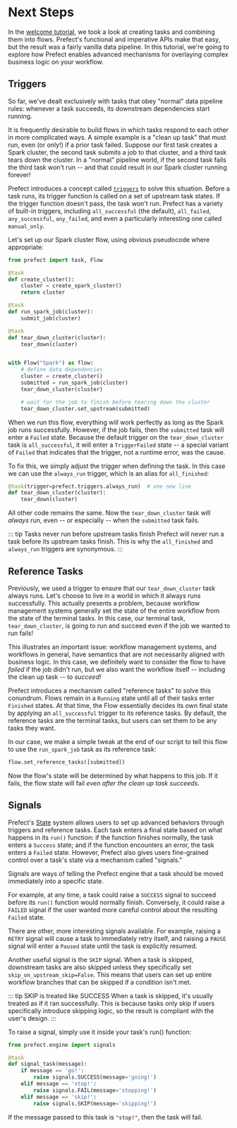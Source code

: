 # Next Steps

In the [welcome tutorial](first-steps.md), we took a look at creating tasks and combining them into flows. Prefect's functional and imperative APIs make that easy, but the result was a fairly vanilla data pipeline. In this tutorial, we're going to explore how Prefect enables advanced mechanisms for overlaying complex business logic on your workflow.

## Triggers

So far, we've dealt exclusively with tasks that obey "normal" data pipeline rules: whenever a task succeeds, its downstream dependencies start running.

It is frequently desirable to build flows in which tasks respond to each other in more complicated ways. A simple example is a "clean up task" that must run, even (or only!) if a prior task failed. Suppose our first task creates a Spark cluster, the second task submits a job to that cluster, and a third task tears down the cluster. In a "normal" pipeline world, if the second task fails the third task won't run -- and that could result in our Spark cluster running forever!

Prefect introduces a concept called [`triggers`](../core_concepts/execution.html#triggers) to solve this situation. Before a task runs, its trigger function is called on a set of upstream task states. If the trigger function doesn't pass, the task won't run. Prefect has a variety of built-in triggers, including `all_successful` (the default), `all_failed`, `any_successful`, `any_failed`, and even a particularly interesting one called `manual_only`.

Let's set up our Spark cluster flow, using obvious pseudocode where appropriate:

```python
from prefect import task, Flow

@task
def create_cluster():
    cluster = create_spark_cluster()
    return cluster

@task
def run_spark_job(cluster):
    submit_job(cluster)

@task
def tear_down_cluster(cluster):
    tear_down(cluster)


with Flow("Spark") as flow:
    # define data dependencies
    cluster = create_cluster()
    submitted = run_spark_job(cluster)
    tear_down_cluster(cluster)

    # wait for the job to finish before tearing down the cluster
    tear_down_cluster.set_upstream(submitted)

```

When we run this flow, everything will work perfectly as long as the Spark job runs successfully. However, if the job fails, then the `submitted` task will enter a `Failed` state. Because the default trigger on the `tear_down_cluster` task is `all_successful`, it will enter a `TriggerFailed` state -- a special variant of `Failed` that indicates that the trigger, not a runtime error, was the cause.

To fix this, we simply adjust the trigger when defining the task. In this case we can use the `always_run` trigger, which is an alias for `all_finished`:

```python
@task(trigger=prefect.triggers.always_run)  # one new line
def tear_down_cluster(cluster):
    tear_down(cluster)
```

All other code remains the same. Now the `tear_down_cluster` task will *always* run, even -- or especially -- when the `submitted` task fails.

::: tip Tasks never run before upstream tasks finish
Prefect will never run a task before its upstream tasks finish. This is why the `all_finished` and `always_run` triggers are synonymous.
:::

## Reference Tasks

Previously, we used a trigger to ensure that our `tear_down_cluster` task always runs. Let's choose to live in a world in which it always runs successfully. This actually presents a problem, because workflow management systems generally set the state of the entire workflow from the state of the terminal tasks. In this case, our terminal task, `tear_down_cluster`, is going to run and succeed even if the job we wanted to run fails!

This illustrates an important issue: workflow management systems, and workflows in general, have semantics that are not necessarily aligned with business logic. In this case, we definitely want to consider the flow to have *failed* if the job didn't run, but we also want the workflow itself -- including the clean up task -- to *succeed!*

Prefect introduces a mechanism called "reference tasks" to solve this conundrum. Flows remain in a `Running` state until all of their tasks enter `Finished` states. At that time, the Flow essentially decides its own final state by applying an `all_successful` trigger to its reference tasks. By default, the reference tasks are the terminal tasks, but users can set them to be any tasks they want.

In our case, we make a simple tweak at the end of our script to tell this flow to use the `run_spark_job` task as its reference task:

```python
flow.set_reference_tasks([submitted])
```

Now the flow's state will be determined by what happens to this job. If it fails, the flow state will fail *even after the clean up task succeeds*.

## Signals

Prefect's [State](../core_concepts/states.html) system allows users to set up advanced behaviors through triggers and reference tasks. Each task enters a final state based on what happens in its `run()` function: if the function finishes normally, the task enters a `Success` state; and if the function encounters an error, the task enters a `Failed` state. However, Prefect also gives users fine-grained control over a task's state via a mechanism called "signals."

Signals are ways of telling the Prefect engine that a task should be moved immediately into a specific state.

For example, at any time, a task could raise a `SUCCESS` signal to succeed before its `run()` function would normally finish. Conversely, it could raise a `FAILED` signal if the user wanted more careful control about the resulting `Failed` state.

There are other, more interesting signals available. For example, raising a `RETRY` signal will cause a task to immediately retry itself, and raising a `PAUSE` signal will enter a `Paused` state until the task is explicitly resumed.

Another useful signal is the `SKIP` signal. When a task is skipped, downstream tasks are also skipped unless they specifically set `skip_on_upstream_skip=False`. This means that users can set up entire workflow branches that can be skipped if a condition isn't met.

::: tip SKIP is treated like SUCCESS
When a task is skipped, it's usually treated as if it ran successfully. This is because tasks only skip if users specifically introduce skipping logic, so the result is compliant with the user's design.
:::

To raise a signal, simply use it inside your task's run() function:

```python
from prefect.engine import signals

@task
def signal_task(message):
    if message == 'go!':
        raise signals.SUCCESS(message='going!')
    elif message == 'stop!':
        raise signals.FAIL(message='stopping!')
    elif message == 'skip!':
        raise signals.SKIP(message='skipping!')
```

If the message passed to this task is `"stop!"`, then the task will fail.
